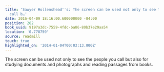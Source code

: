 ```yaml
---
title: 'Sawyer Hollenshead''s: The screen can be used not only to see the people you
  call b…'
date: 2016-04-09 18:16:00.600000000 -04:00
position: 282
book_uuid: 9197a3dc-7559-4fdc-ba86-80b37e29aa54
location: '0.778759'
source: readmill
touch: true
highlighted_on: '2014-01-04T00:03:13.000Z'
---
```


The screen can be used not only to see the people you call but also for studying documents and photographs and reading passages from books.